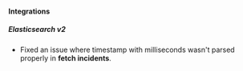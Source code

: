 
#### Integrations
##### Elasticsearch v2
- Fixed an issue where timestamp with milliseconds wasn't parsed properly in **fetch incidents**.
